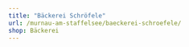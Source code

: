 ```yaml
---
title: "Bäckerei Schröfele"
url: /murnau-am-staffelsee/baeckerei-schroefele/
shop: Bäckerei
---
```

